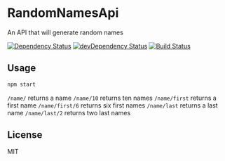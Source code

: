 # RandomNamesApi

An API that will generate random names

[![Dependency Status](https://david-dm.org/adaxi/RandomNamesApi.svg)](https://david-dm.org/adaxi/RandomNamesApi)
[![devDependency Status](https://david-dm.org/adaxi/RandomNamesApi/dev-status.svg?theme=shields.io)](https://david-dm.org/adaxi/RandomNamesApi#info=devDependencies)
[![Build Status](https://travis-ci.org/adaxi/RandomNamesApi.svg?branch=master)](https://travis-ci.org/adaxi/RandomNamesApi)


## Usage

```sh
npm start
```

```/name/``` returns a name 
```/name/10``` returns ten names 
```/name/first``` returns a first name
```/name/first/6``` returns six first names
```/name/last``` returns a last name
```/name/last/2``` returns two last names


## License

MIT
